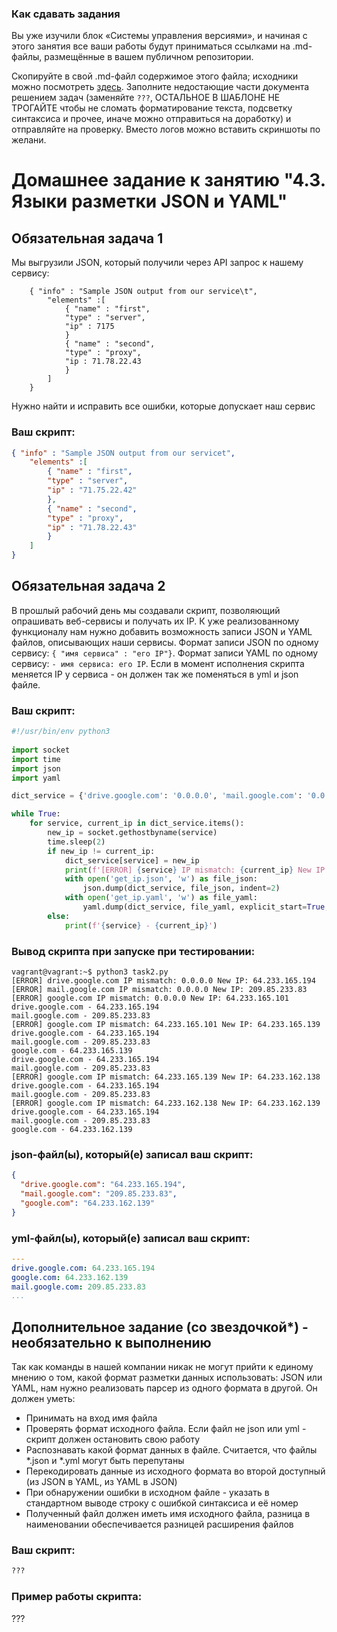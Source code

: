 ### Как сдавать задания

Вы уже изучили блок «Системы управления версиями», и начиная с этого занятия все ваши работы будут приниматься ссылками на .md-файлы, размещённые в вашем публичном репозитории.

Скопируйте в свой .md-файл содержимое этого файла; исходники можно посмотреть [здесь](https://raw.githubusercontent.com/netology-code/sysadm-homeworks/devsys10/04-script-03-yaml/README.md). Заполните недостающие части документа решением задач (заменяйте `???`, ОСТАЛЬНОЕ В ШАБЛОНЕ НЕ ТРОГАЙТЕ чтобы не сломать форматирование текста, подсветку синтаксиса и прочее, иначе можно отправиться на доработку) и отправляйте на проверку. Вместо логов можно вставить скриншоты по желани.

# Домашнее задание к занятию "4.3. Языки разметки JSON и YAML"


## Обязательная задача 1
Мы выгрузили JSON, который получили через API запрос к нашему сервису:
```
    { "info" : "Sample JSON output from our service\t",
        "elements" :[
            { "name" : "first",
            "type" : "server",
            "ip" : 7175 
            }
            { "name" : "second",
            "type" : "proxy",
            "ip : 71.78.22.43
            }
        ]
    }
```
  Нужно найти и исправить все ошибки, которые допускает наш сервис

  ### Ваш скрипт:
```json
{ "info" : "Sample JSON output from our servicet",
    "elements" :[
        { "name" : "first",
        "type" : "server",
        "ip" : "71.75.22.42"
        },
        { "name" : "second",
        "type" : "proxy",
        "ip" : "71.78.22.43"
        }
    ]
}
```

## Обязательная задача 2
В прошлый рабочий день мы создавали скрипт, позволяющий опрашивать веб-сервисы и получать их IP. К уже реализованному функционалу нам нужно добавить возможность записи JSON и YAML файлов, описывающих наши сервисы. Формат записи JSON по одному сервису: `{ "имя сервиса" : "его IP"}`. Формат записи YAML по одному сервису: `- имя сервиса: его IP`. Если в момент исполнения скрипта меняется IP у сервиса - он должен так же поменяться в yml и json файле.

### Ваш скрипт:
```python
#!/usr/bin/env python3
           
import socket
import time
import json
import yaml

dict_service = {'drive.google.com': '0.0.0.0', 'mail.google.com': '0.0.0.0', 'google.com': '0.0.0.0'}

while True:
    for service, current_ip in dict_service.items():
        new_ip = socket.gethostbyname(service)
        time.sleep(2)
        if new_ip != current_ip:
            dict_service[service] = new_ip
            print(f'[ERROR] {service} IP mismatch: {current_ip} New IP: {new_ip}')
            with open('get_ip.json', 'w') as file_json:
                json.dump(dict_service, file_json, indent=2)
            with open('get_ip.yaml', 'w') as file_yaml:
                yaml.dump(dict_service, file_yaml, explicit_start=True, explicit_end=True)
        else:
            print(f'{service} - {current_ip}')
```

### Вывод скрипта при запуске при тестировании:
```
vagrant@vagrant:~$ python3 task2.py
[ERROR] drive.google.com IP mismatch: 0.0.0.0 New IP: 64.233.165.194
[ERROR] mail.google.com IP mismatch: 0.0.0.0 New IP: 209.85.233.83
[ERROR] google.com IP mismatch: 0.0.0.0 New IP: 64.233.165.101
drive.google.com - 64.233.165.194
mail.google.com - 209.85.233.83
[ERROR] google.com IP mismatch: 64.233.165.101 New IP: 64.233.165.139
drive.google.com - 64.233.165.194
mail.google.com - 209.85.233.83
google.com - 64.233.165.139
drive.google.com - 64.233.165.194
mail.google.com - 209.85.233.83
[ERROR] google.com IP mismatch: 64.233.165.139 New IP: 64.233.162.138
drive.google.com - 64.233.165.194
mail.google.com - 209.85.233.83
[ERROR] google.com IP mismatch: 64.233.162.138 New IP: 64.233.162.139
drive.google.com - 64.233.165.194
mail.google.com - 209.85.233.83
google.com - 64.233.162.139
```

### json-файл(ы), который(е) записал ваш скрипт:
```json
{
  "drive.google.com": "64.233.165.194",
  "mail.google.com": "209.85.233.83",
  "google.com": "64.233.162.139"
}
```

### yml-файл(ы), который(е) записал ваш скрипт:
```yaml
---
drive.google.com: 64.233.165.194
google.com: 64.233.162.139
mail.google.com: 209.85.233.83
...
```

## Дополнительное задание (со звездочкой*) - необязательно к выполнению

Так как команды в нашей компании никак не могут прийти к единому мнению о том, какой формат разметки данных использовать: JSON или YAML, нам нужно реализовать парсер из одного формата в другой. Он должен уметь:
   * Принимать на вход имя файла
   * Проверять формат исходного файла. Если файл не json или yml - скрипт должен остановить свою работу
   * Распознавать какой формат данных в файле. Считается, что файлы *.json и *.yml могут быть перепутаны
   * Перекодировать данные из исходного формата во второй доступный (из JSON в YAML, из YAML в JSON)
   * При обнаружении ошибки в исходном файле - указать в стандартном выводе строку с ошибкой синтаксиса и её номер
   * Полученный файл должен иметь имя исходного файла, разница в наименовании обеспечивается разницей расширения файлов

### Ваш скрипт:
```python
???
```

### Пример работы скрипта:
???
